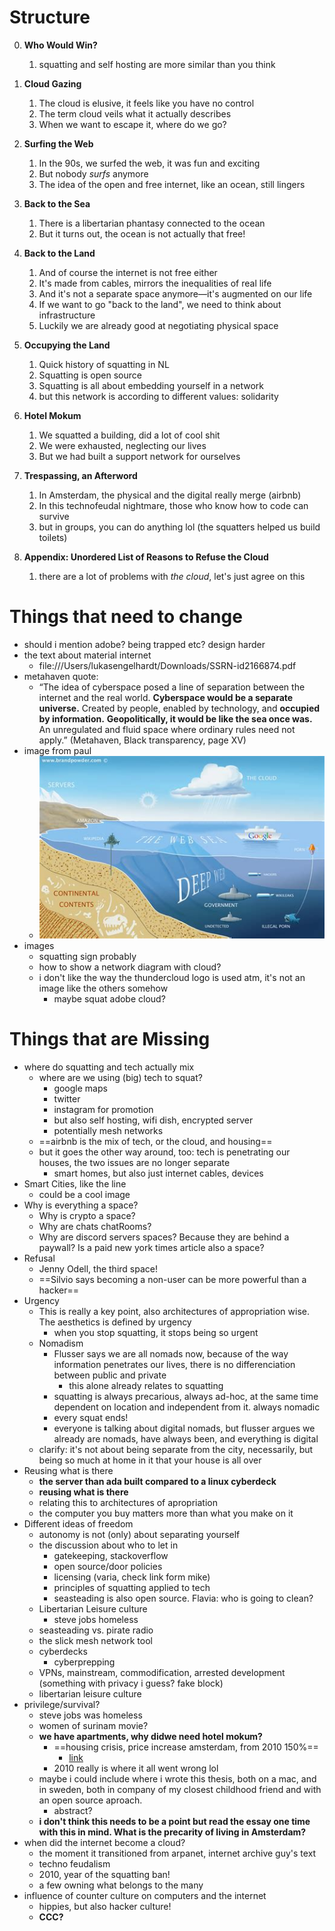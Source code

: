 # Structure

0. **Who Would Win?**
   1. squatting and self hosting are more similar than you think

1. **Cloud Gazing**
   1. The cloud is elusive, it feels like you have no control
   2. The term cloud veils what it actually describes
   3. When we want to escape it, where do we go?
2. **Surfing the Web**
   1. In the 90s, we surfed the web, it was fun and exciting
   2. But nobody *surfs* anymore
   3. The idea of the open and free internet, like an ocean, still lingers
3. **Back to the Sea**
   1. There is a libertarian phantasy connected to the ocean
   1. But it turns out, the ocean is not actually that free!
4. **Back to the Land**
   1. And of course the internet is not free either
   2. It's made from cables, mirrors the inequalities of real life
   3. And it's not a separate space anymore—it's augmented on our life
   4. If we want to go "back to the land", we need to think about infrastructure
   4. Luckily we are already good at negotiating physical space
5. **Occupying the Land**
   1. Quick history of squatting in NL
   2. Squatting is open source
   3. Squatting is all about embedding yourself in a network
   4. but this network is according to different values: solidarity
6. **Hotel Mokum**
   1. We squatted a building, did a lot of cool shit
   2. We were exhausted, neglecting our lives
   3. But we had built a support network for ourselves
7. **Trespassing, an Afterword**
   1. In Amsterdam, the physical and the digital really merge (airbnb)
   2. In this technofeudal nightmare, those who know how to code can survive
   3. but in groups, you can do anything lol (the squatters helped us build toilets)
8. **Appendix: Unordered List of Reasons to Refuse the Cloud**
   1. there are a lot of problems with *the cloud*, let's just agree on this

# Things that need to change

- should i mention adobe? being trapped etc? design harder
- the text about material internet
  - file:///Users/lukasengelhardt/Downloads/SSRN-id2166874.pdf
- metahaven quote:
  - “The idea of cyberspace posed a line of separation between the internet and the real world. **Cyberspace would be a separate universe.** Created by people, enabled by technology, and **occupied by information.** **Geopolitically, it would be like the sea once was.** An unregulated and fluid space where ordinary rules need not apply.” (Metahaven, Black transparency, page XV)
- image from paul
  - ![th?id=oip.6cydewk3mzw_7nnkxg6j8whaev-pid=api-f=1](original_bb1d2080c02e12b8359dbbc9dedf090a.jpg)
- images
  - squatting sign probably
  - how to show a network diagram with cloud?
  - i don't like the way the thundercloud logo is used atm, it's not an image like the others somehow
    - maybe squat adobe cloud?

# Things that are Missing

- where do squatting and tech actually mix
  - where are we using (big) tech to squat?
    - google maps
    - twitter
    - instagram for promotion
    - but also self hosting, wifi dish, encrypted server
    - potentially mesh networks
  - ==airbnb is the mix of tech, or the cloud, and housing==
  - but it goes the other way around, too: tech is penetrating our houses, the two issues are no longer separate
    - smart homes, but also just internet cables, devices
- Smart Cities, like the line
  - could be a cool image
- Why is everything a space?
  - Why is crypto a space?
  - Why are chats chatRooms?
  - Why are discord servers spaces? Because they are behind a paywall? Is a paid new york times article also a space?
- Refusal
  - Jenny Odell, the third space!
  - ==Silvio says becoming a non-user can be more powerful than a hacker==
- Urgency
  - This is really a key point, also architectures of appropriation wise. The aesthetics is defined by urgency
    - when you stop squatting, it stops being so urgent
  - Nomadism
    - Flusser says we are all nomads now, because of the way information penetrates our lives, there is no differenciation between public and private
      - this alone already relates to squatting
    - squatting is always precarious, always ad-hoc, at the same time dependent on location and independent from it. always nomadic
    - every squat ends!
    - everyone is talking about digital nomads, but flusser argues we already are nomads, have always been, and everything is digital
  - clarify: it's not about being separate from the city, necessarily, but being so much at home in it that your house is all over
- Reusing what is there
  - **the server than ada built compared to a linux cyberdeck**
  - **reusing what is there**
  - relating this to architectures of apropriation
  - the computer you buy matters more than what you make on it
- Different ideas of freedom
  - autonomy is not (only) about separating yourself
  - the discussion about who to let in
    - gatekeeping, stackoverflow
    - open source/door policies
    - licensing (varia, check link form mike)
    - principles of squatting applied to tech
    - seasteading is also open source. Flavia: who is going to clean?
  - Libertarian Leisure culture
    - steve jobs homeless
  - seasteading vs. pirate radio
  - the slick mesh network tool
  - cyberdecks
    - cyberprepping
  - VPNs, mainstream, commodification, arrested development (something with privacy i guess? fake block)
  - libertarian leisure culture
- privilege/survival?
  - steve jobs was homeless
  - women of surinam movie?
  - **we have apartments, why didwe need hotel mokum?**
    - ==housing crisis, price increase amsterdam, from 2010 150%==
      - [link](https://www.statista.com/statistics/612227/average-rent-in-four-largest-cities-in-the-netherlands-by-city/)
    - 2010 really is where it all went wrong lol
  - maybe i could include where i wrote this thesis, both on a mac, and in sweden, both in company of my closest childhood friend and with an open source aproach.
    - abstract?
  - **i don't think this needs to be a point but read the essay one time with this in mind. What is the precarity of living in Amsterdam?**
- when did the internet become a cloud?
  - the moment it transitioned from arpanet, internet archive guy's text
  - techno feudalism
  - 2010, year of the squatting ban!
  - a few owning what belongs to the many
- influence of counter culture on computers and the internet
  - hippies, but also hacker culture!
  - **CCC?**